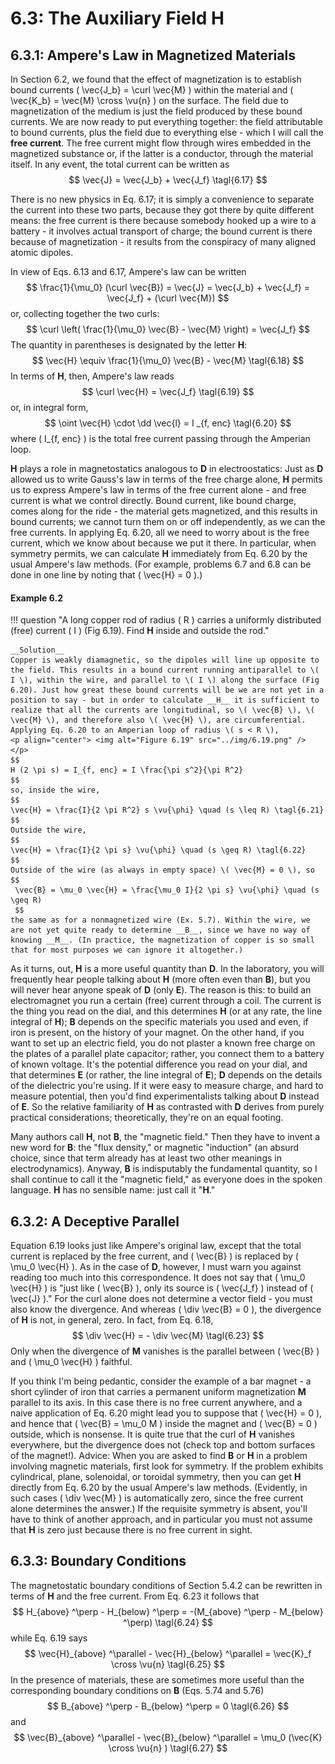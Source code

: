 # 6.3: The Auxiliary Field H

## 6.3.1: Ampere's Law in Magnetized Materials

In Section 6.2, we found that the effect of magnetization is to establish bound currents \( \vec{J_b} = \curl \vec{M} \) within the material and \( \vec{K_b} = \vec{M} \cross \vu{n} \) on the surface. The field due to magnetization of the medium is just the field produced by these bound currents. We are now ready to put everything together: the field attributable to bound currents, plus the field due to everything else - which I will call the __free current__. The free current might flow through wires embedded in the magnetized substance or, if the latter is a conductor, through the material itself. In any event, the total current can be written as
$$
\vec{J} = \vec{J_b} + \vec{J_f} \tagl{6.17}
$$

There is no new physics in Eq. 6.17; it is simply a convenience to separate the current into these two parts, because they got there by quite different means: the free current is there because somebody hooked up a wire to a battery - it involves actual transport of charge; the bound current is there because of magnetization - it results from the conspiracy of many aligned atomic dipoles. 

In view of Eqs. 6.13 and 6.17, Ampere's law can be written
$$
\frac{1}{\mu_0} (\curl \vec{B}) = \vec{J} = \vec{J_b} + \vec{J_f} = \vec{J_f} + (\curl \vec{M})
$$
or, collecting together the two curls:
$$
\curl \left( \frac{1}{\mu_0} \vec{B} - \vec{M} \right) = \vec{J_f}
$$
The quantity in parentheses is designated by the letter __H__:
$$
\vec{H} \equiv \frac{1}{\mu_0} \vec{B} - \vec{M} \tagl{6.18}
$$
In terms of __H__, then, Ampere's law reads
$$
\curl \vec{H} = \vec{J_f} \tagl{6.19}
$$
or, in integral form,
$$
\oint \vec{H} \cdot \dd \vec{l} = I _{f, enc} \tagl{6.20}
$$
where \( I_{f, enc} \) is the total free current passing through the Amperian loop.

__H__ plays a role in magnetostatics analogous to __D__ in electroostatics: Just as __D__ allowed us to write Gauss's law in terms of the free charge alone, __H__ permits us to express Ampere's law in terms of the free current alone - and free current is what we control directly. Bound current, like bound charge, comes along for the ride - the material gets magnetized, and this results in bound currents; we cannot turn them on or off independently, as we can the free currents. In applying Eq. 6.20, all we need to worry about is the free current, which we know about because we put it there. In particular, when symmetry permits, we can calculate __H__ immediately from Eq. 6.20 by the usual Ampere's law methods. (For example, problems 6.7 and 6.8 can be done in one line by noting that \( \vec{H} = 0 \).)

#### Example 6.2

!!! question "A long copper rod of radius \( R \) carries a uniformly distributed (free) current \( I \) (Fig 6.19). Find __H__ inside and outside the rod."

    __Solution__
    Copper is weakly diamagnetic, so the dipoles will line up opposite to the field. This results in a bound current running antiparallel to \( I \), within the wire, and parallel to \( I \) along the surface (Fig 6.20). Just how great these bound currents will be we are not yet in a position to say - but in order to calculate __H__ it is sufficient to realize that all the currents are longitudinal, so \( \vec{B} \), \( \vec{M} \), and therefore also \( \vec{H} \), are circumferential. Applying Eq. 6.20 to an Amperian loop of radius \( s < R \),
    <p align="center"> <img alt="Figure 6.19" src="../img/6.19.png" /> </p>
    $$
    H (2 \pi s) = I_{f, enc} = I \frac{\pi s^2}{\pi R^2} 
    $$
    so, inside the wire,
    $$
    \vec{H} = \frac{I}{2 \pi R^2} s \vu{\phi} \quad (s \leq R) \tagl{6.21} 
    $$
    Outside the wire,
    $$
    \vec{H} = \frac{I}{2 \pi s} \vu{\phi} \quad (s \geq R) \tagl{6.22}
    $$
    Outside of the wire (as always in empty space) \( \vec{M} = 0 \), so
    $$
     \vec{B} = \mu_0 \vec{H} = \frac{\mu_0 I}{2 \pi s} \vu{\phi} \quad (s \geq R)
     $$
    the same as for a nonmagnetized wire (Ex. 5.7). Within the wire, we are not yet quite ready to determine __B__, since we have no way of knowing __M__. (In practice, the magnetization of copper is so small that for most purposes we can ignore it altogether.)

As it turns, out, __H__ is a more useful quantity than __D__. In the laboratory, you will frequently hear people talking about __H__ (more often even than __B__), but you will never hear anyone speak of __D__ (only __E__). The reason is this: to build an electromagnet you run a certain (free) current through a coil. The current is the thing you read on the dial, and this determines __H__ (or at any rate, the line integral of __H__); __B__ depends on the specific materials you used and even, if iron is present, on the history of your magnet. On the other hand, if you want to set up an electric field, you do not plaster a known free charge on the plates of a parallel plate capacitor; rather, you connect them to a battery of known voltage. It's the potential difference you read on your dial, and that determines __E__ (or rather, the line integral of __E__); __D__ depends on the details of the dielectric you're using. If it were easy to measure charge, and hard to measure potential, then you'd find experimentalists talking about __D__ instead of __E__. So the relative familiarity of __H__ as contrasted with __D__ derives from purely practical considerations; theoretically, they're on an equal footing.

Many authors call __H__, not __B__, the "magnetic field." Then they have to invent a new word for __B__: the "flux density," or magnetic "induction" (an absurd choice, since that term already has at least two other meanings in electrodynamics). Anyway, __B__ is indisputably the fundamental quantity, so I shall continue to call it the "magnetic field," as everyone does in the spoken language. __H__ has no sensible name: just call it "__H__." 

## 6.3.2: A Deceptive Parallel

Equation 6.19 looks just like Ampere's original law, except that the total current is replaced by the free current, and \( \vec{B} \) is replaced by \( \mu_0 \vec{H} \). As in the case of __D__, however, I must warn you against reading too much into this correspondence. It does not say that \( \mu_0 \vec{H} \) is "just like \( \vec{B} \), only its source is \( \vec{J_f} \) instead of \( \vec{J} \)." For the curl alone does not determine a vector field - you must also know the divergence. And whereas \( \div \vec{B} = 0 \), the divergence of __H__ is not, in general, zero. In fact, from Eq. 6.18,
$$
\div \vec{H} = - \div \vec{M} \tagl{6.23}
$$
Only when the divergence of __M__ vanishes is the parallel between \( \vec{B} \) and \( \mu_0 \vec{H} \) faithful.

If you think I'm being pedantic, consider the example of a bar magnet - a short cylinder of iron that carries a permanent uniform magnetization __M__ parallel to its axis. In this case there is no free current anywhere, and a naive application of Eq. 6.20 might lead you to suppose that \( \vec{H} = 0 \), and hence that \( \vec{B} = \mu_0 M \) inside the magnet and \( \vec{B} = 0 \) outside, which is nonsense. It is quite true that the curl of __H__ vanishes everywhere, but the divergence does not (check top and bottom surfaces of the magnet!). Advice: When you are asked to find __B__ or __H__ in a problem involving magnetic materials, first look for symmetry. If the problem exhibits cylindrical, plane, solenoidal, or toroidal symmetry, then you can get __H__ directly from Eq. 6.20 by the usual Ampere's law methods. (Evidently, in such cases \( \div \vec{M} \) is automatically zero, since the free current alone determines the answer.) If the requisite symmetry is absent, you'll have to think of another approach, and in particular you must not assume that __H__ is zero just because there is no free current in sight.

## 6.3.3: Boundary Conditions

The magnetostatic boundary conditions of Section 5.4.2 can be rewritten in terms of __H__ and the free current. From Eq. 6.23 it follows that
$$
H_{above} ^\perp - H_{below} ^\perp = -(M_{above} ^\perp - M_{below} ^\perp) \tagl{6.24}
$$
while Eq. 6.19 says
$$
\vec{H}_{above} ^\parallel - \vec{H}_{below} ^\parallel = \vec{K}_f \cross \vu{n} \tagl{6.25}
$$
In the presence of materials, these are sometimes more useful than the corresponding boundary conditions on __B__ (Eqs. 5.74 and 5.76)
$$
B_{above} ^\perp -  B_{below} ^\perp = 0 \tagl{6.26}
$$
and
$$
\vec{B}_{above} ^\parallel - \vec{B}_{below} ^\parallel = \mu_0 (\vec{K} \cross \vu{n} ) \tagl{6.27}
$$
